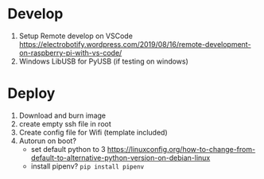 # Develop
1. Setup Remote develop on VSCode https://electrobotify.wordpress.com/2019/08/16/remote-development-on-raspberry-pi-with-vs-code/
2. Windows LibUSB for PyUSB (if testing on windows)
# Deploy
1. Download and burn image
2. create empty ssh file in root
3. Create config file for Wifi (template included)
4. Autorun on boot?
   - set default python to 3 https://linuxconfig.org/how-to-change-from-default-to-alternative-python-version-on-debian-linux
   - install pipenv? `pip install pipenv`
  